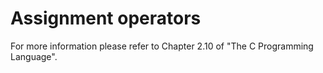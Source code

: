 # Assignment operators

For more information please refer to Chapter 2.10 of "The C Programming Language".
